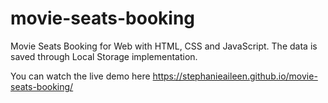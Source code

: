 # movie-seats-booking
Movie Seats Booking for Web with HTML, CSS and JavaScript. The data is saved through Local Storage implementation. 

You can watch the live demo here https://stephanieaileen.github.io/movie-seats-booking/
